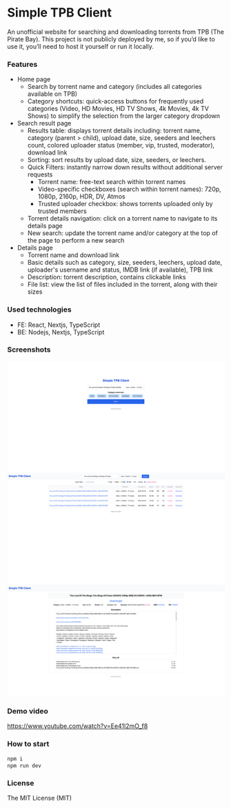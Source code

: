 # Simple TPB Client

An unofficial website for searching and downloading torrents from TPB (The Pirate Bay). This project is not publicly deployed by me, so if you’d like to use it, you’ll need to host it yourself or run it locally.

### Features

- Home page
  - Search by torrent name and category (includes all categories available on TPB)
  - Category shortcuts: quick-access buttons for frequently used categories (Video, HD Movies, HD TV Shows, 4k Movies, 4k TV Shows) to simplify the selection from the larger category dropdown
- Search result page
  - Results table: displays torrent details including: torrent name, category (parent > child), upload date, size, seeders and leechers count, colored uploader status (member, vip, trusted, moderator), download link
  - Sorting: sort results by upload date, size, seeders, or leechers.
  - Quick Filters: instantly narrow down results without additional server requests
    - Torrent name: free-text search within torrent names
    - Video-specific checkboxes (search within torrent names): 720p, 1080p, 2160p, HDR, DV, Atmos
    - Trusted uploader checkbox: shows torrents uploaded only by trusted members
  - Torrent details navigation: click on a torrent name to navigate to its details page
  - New search: update the torrent name and/or category at the top of the page to perform a new search
- Details page
  - Torrent name and download link
  - Basic details such as category, size, seeders, leechers, upload date, uploader's username and status, IMDB link (if available), TPB link
  - Description: torrent description, contains clickable links
  - File list: view the list of files included in the torrent, along with their sizes

### Used technologies

- FE: React, Nextjs, TypeScript
- BE: Nodejs, Nextjs, TypeScript

### Screenshots

![Home page](1.png)
![Search result](2.png)
![Details](3.png)

### Demo video

https://www.youtube.com/watch?v=Ee41l2mO_f8

### How to start

    npm i
    npm run dev

### License

The MIT License (MIT)
